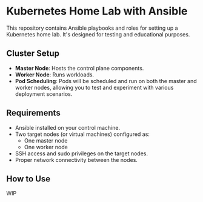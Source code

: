 # Kubernetes Home Lab with Ansible

This repository contains Ansible playbooks and roles for setting up a Kubernetes home lab. It's designed for testing and educational purposes.

## Cluster Setup

- **Master Node**: Hosts the control plane components.
- **Worker Node**: Runs workloads.
- **Pod Scheduling**: Pods will be scheduled and run on both the master and worker nodes, allowing you to test and experiment with various deployment scenarios.

## Requirements

- Ansible installed on your control machine.
- Two target nodes (or virtual machines) configured as:
  - One master node
  - One worker node
- SSH access and sudo privileges on the target nodes.
- Proper network connectivity between the nodes.

## How to Use

WIP
